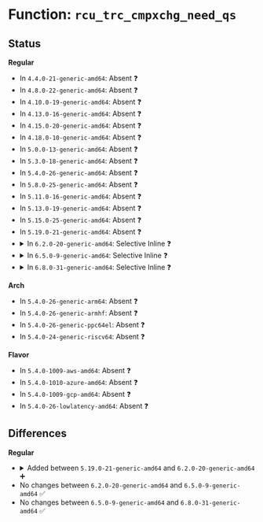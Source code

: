 # Function: <code>rcu_trc_cmpxchg_need_qs</code>

## Status
<b>Regular</b>
<ul>
<li>
In <code>4.4.0-21-generic-amd64</code>: Absent ❓
</li>
<li>
In <code>4.8.0-22-generic-amd64</code>: Absent ❓
</li>
<li>
In <code>4.10.0-19-generic-amd64</code>: Absent ❓
</li>
<li>
In <code>4.13.0-16-generic-amd64</code>: Absent ❓
</li>
<li>
In <code>4.15.0-20-generic-amd64</code>: Absent ❓
</li>
<li>
In <code>4.18.0-10-generic-amd64</code>: Absent ❓
</li>
<li>
In <code>5.0.0-13-generic-amd64</code>: Absent ❓
</li>
<li>
In <code>5.3.0-18-generic-amd64</code>: Absent ❓
</li>
<li>
In <code>5.4.0-26-generic-amd64</code>: Absent ❓
</li>
<li>
In <code>5.8.0-25-generic-amd64</code>: Absent ❓
</li>
<li>
In <code>5.11.0-16-generic-amd64</code>: Absent ❓
</li>
<li>
In <code>5.13.0-19-generic-amd64</code>: Absent ❓
</li>
<li>
In <code>5.15.0-25-generic-amd64</code>: Absent ❓
</li>
<li>
In <code>5.19.0-21-generic-amd64</code>: Absent ❓
</li>
<li>
<details>
<summary>In <code>6.2.0-20-generic-amd64</code>: Selective Inline ❓</summary>

```c
u8 rcu_trc_cmpxchg_need_qs(struct task_struct * t, u8 old, u8 new)
```

```json
{
  "name": "rcu_trc_cmpxchg_need_qs",
  "collision_type": "Unique Global",
  "inline_type": "Selective",
  "funcs": [
    {
      "addr": 18446744071580597674,
      "name": "rcu_trc_cmpxchg_need_qs",
      "external": true,
      "loc": "kernel/rcu/tasks.h:1255",
      "file": "kernel/rcu/update.c",
      "inline": "not declared, inlined",
      "caller_inline": [
        "kernel/rcu/update.c:trc_inspect_reader",
        "kernel/rcu/update.c:rcu_read_unlock_trace_special"
      ],
      "caller_func": [
        "kernel/rcu/update.c:check_all_holdout_tasks_trace",
        "kernel/rcu/update.c:check_all_holdout_tasks_trace",
        "kernel/rcu/update.c:rcu_tasks_trace_pregp_step",
        "kernel/rcu/update.c:rcu_tasks_trace_pregp_step",
        "kernel/rcu/update.c:trc_inspect_reader",
        "kernel/rcu/update.c:trc_read_check_handler",
        "kernel/rcu/update.c:trc_read_check_handler",
        "kernel/rcu/update.c:exit_tasks_rcu_finish",
        "kernel/rcu/tree.c:rcu_note_context_switch",
        "kernel/rcu/tree.c:kfree_rcu_work",
        "kernel/rcu/tree.c:kfree_rcu_work",
        "kernel/rcu/tree.c:force_qs_rnp",
        "kernel/rcu/tree.c:rcu_sched_clock_irq",
        "kernel/rcu/tree.c:rcu_do_batch",
        "kernel/rcu/tree.c:rcu_gp_kthread",
        "kernel/rcu/tree.c:rcu_gp_cleanup",
        "kernel/rcu/tree.c:rcu_gp_fqs_loop",
        "kernel/rcu/tree.c:rcu_gp_fqs_loop",
        "kernel/rcu/tree.c:rcu_gp_init",
        "kernel/rcu/tree.c:rcu_softirq_qs"
      ]
    }
  ],
  "symbols": [
    {
      "addr": 18446744071580585008,
      "name": "rcu_trc_cmpxchg_need_qs",
      "section": ".text",
      "bind": "STB_GLOBAL",
      "size": 74
    }
  ]
}
```
</details>
</li>
<li>
<details>
<summary>In <code>6.5.0-9-generic-amd64</code>: Selective Inline ❓</summary>

```c
u8 rcu_trc_cmpxchg_need_qs(struct task_struct * t, u8 old, u8 new)
```

```json
{
  "name": "rcu_trc_cmpxchg_need_qs",
  "collision_type": "Unique Global",
  "inline_type": "Selective",
  "funcs": [
    {
      "addr": 18446744071580671178,
      "name": "rcu_trc_cmpxchg_need_qs",
      "external": true,
      "loc": "kernel/rcu/tasks.h:1292",
      "file": "kernel/rcu/update.c",
      "inline": "not declared, inlined",
      "caller_inline": [
        "kernel/rcu/update.c:trc_inspect_reader",
        "kernel/rcu/update.c:rcu_read_unlock_trace_special"
      ],
      "caller_func": [
        "kernel/rcu/update.c:check_all_holdout_tasks_trace",
        "kernel/rcu/update.c:check_all_holdout_tasks_trace",
        "kernel/rcu/update.c:rcu_tasks_trace_pregp_step",
        "kernel/rcu/update.c:rcu_tasks_trace_pregp_step",
        "kernel/rcu/update.c:trc_inspect_reader",
        "kernel/rcu/update.c:trc_read_check_handler",
        "kernel/rcu/update.c:trc_read_check_handler",
        "kernel/rcu/update.c:exit_tasks_rcu_finish",
        "kernel/rcu/tree.c:rcu_note_context_switch",
        "kernel/rcu/tree.c:kvfree_rcu_list",
        "kernel/rcu/tree.c:kvfree_rcu_bulk",
        "kernel/rcu/tree.c:force_qs_rnp",
        "kernel/rcu/tree.c:rcu_sched_clock_irq",
        "kernel/rcu/tree.c:rcu_do_batch",
        "kernel/rcu/tree.c:rcu_gp_kthread",
        "kernel/rcu/tree.c:rcu_gp_cleanup",
        "kernel/rcu/tree.c:rcu_gp_fqs_loop",
        "kernel/rcu/tree.c:rcu_gp_fqs_loop",
        "kernel/rcu/tree.c:rcu_gp_init",
        "kernel/rcu/tree.c:rcu_softirq_qs",
        "kernel/trace/trace_osnoise.c:osnoise_sleep"
      ]
    }
  ],
  "symbols": [
    {
      "addr": 18446744071580658048,
      "name": "rcu_trc_cmpxchg_need_qs",
      "section": ".text",
      "bind": "STB_GLOBAL",
      "size": 74
    }
  ]
}
```
</details>
</li>
<li>
<details>
<summary>In <code>6.8.0-31-generic-amd64</code>: Selective Inline ❓</summary>

```c
u8 rcu_trc_cmpxchg_need_qs(struct task_struct * t, u8 old, u8 new)
```

```json
{
  "name": "rcu_trc_cmpxchg_need_qs",
  "collision_type": "Unique Global",
  "inline_type": "Selective",
  "funcs": [
    {
      "addr": 18446744071580738026,
      "name": "rcu_trc_cmpxchg_need_qs",
      "external": true,
      "loc": "kernel/rcu/tasks.h:1408",
      "file": "kernel/rcu/update.c",
      "inline": "not declared, inlined",
      "caller_inline": [
        "kernel/rcu/update.c:trc_inspect_reader",
        "kernel/rcu/update.c:rcu_read_unlock_trace_special"
      ],
      "caller_func": [
        "kernel/rcu/update.c:check_all_holdout_tasks_trace",
        "kernel/rcu/update.c:check_all_holdout_tasks_trace",
        "kernel/rcu/update.c:rcu_tasks_trace_pregp_step",
        "kernel/rcu/update.c:rcu_tasks_trace_pregp_step",
        "kernel/rcu/update.c:trc_inspect_reader",
        "kernel/rcu/update.c:trc_read_check_handler",
        "kernel/rcu/update.c:trc_read_check_handler",
        "kernel/rcu/update.c:exit_tasks_rcu_finish",
        "kernel/rcu/tree.c:rcu_note_context_switch",
        "kernel/rcu/tree.c:rcu_nocb_cb_kthread",
        "kernel/rcu/tree.c:rcu_nocb_gp_kthread",
        "kernel/rcu/tree.c:kvfree_rcu_list",
        "kernel/rcu/tree.c:kvfree_rcu_bulk",
        "kernel/rcu/tree.c:force_qs_rnp",
        "kernel/rcu/tree.c:rcu_sched_clock_irq",
        "kernel/rcu/tree.c:rcu_do_batch",
        "kernel/rcu/tree.c:rcu_gp_kthread",
        "kernel/rcu/tree.c:rcu_gp_cleanup",
        "kernel/rcu/tree.c:rcu_gp_fqs_loop",
        "kernel/rcu/tree.c:rcu_gp_fqs_loop",
        "kernel/rcu/tree.c:rcu_gp_init",
        "kernel/rcu/tree.c:rcu_softirq_qs",
        "kernel/trace/trace_osnoise.c:osnoise_sleep"
      ]
    }
  ],
  "symbols": [
    {
      "addr": 18446744071580723472,
      "name": "rcu_trc_cmpxchg_need_qs",
      "section": ".text",
      "bind": "STB_GLOBAL",
      "size": 74
    }
  ]
}
```
</details>
</li>
</ul>
<b>Arch</b>
<ul>
<li>
In <code>5.4.0-26-generic-arm64</code>: Absent ❓
</li>
<li>
In <code>5.4.0-26-generic-armhf</code>: Absent ❓
</li>
<li>
In <code>5.4.0-26-generic-ppc64el</code>: Absent ❓
</li>
<li>
In <code>5.4.0-24-generic-riscv64</code>: Absent ❓
</li>
</ul>
<b>Flavor</b>
<ul>
<li>
In <code>5.4.0-1009-aws-amd64</code>: Absent ❓
</li>
<li>
In <code>5.4.0-1010-azure-amd64</code>: Absent ❓
</li>
<li>
In <code>5.4.0-1009-gcp-amd64</code>: Absent ❓
</li>
<li>
In <code>5.4.0-26-lowlatency-amd64</code>: Absent ❓
</li>
</ul>

## Differences
<b>Regular</b>
<ul>
<li>
<details>
<summary>Added between <code>5.19.0-21-generic-amd64</code> and <code>6.2.0-20-generic-amd64</code> ➕</summary>

```c
u8 rcu_trc_cmpxchg_need_qs(struct task_struct * t, u8 old, u8 new)
```
</details>
</li>
<li>
No changes between <code>6.2.0-20-generic-amd64</code> and <code>6.5.0-9-generic-amd64</code> ✅
</li>
<li>
No changes between <code>6.5.0-9-generic-amd64</code> and <code>6.8.0-31-generic-amd64</code> ✅
</li>
</ul>
